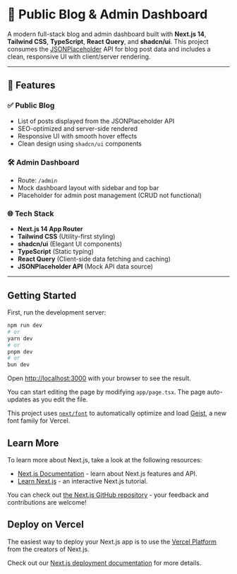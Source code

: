 # 📝 Public Blog & Admin Dashboard

A modern full-stack blog and admin dashboard built with **Next.js 14**, **Tailwind CSS**, **TypeScript**, **React Query**, and **shadcn/ui**. This project consumes the [JSONPlaceholder](https://jsonplaceholder.typicode.com/) API for blog post data and includes a clean, responsive UI with client/server rendering.

---

## 🚀 Features

### ✅ Public Blog
- List of posts displayed from the JSONPlaceholder API
- SEO-optimized and server-side rendered
- Responsive UI with smooth hover effects
- Clean design using `shadcn/ui` components

### 🛠 Admin Dashboard
- Route: `/admin`
- Mock dashboard layout with sidebar and top bar
- Placeholder for admin post management (CRUD not functional)

### 🌐 Tech Stack
- **Next.js 14 App Router**
- **Tailwind CSS** (Utility-first styling)
- **shadcn/ui** (Elegant UI components)
- **TypeScript** (Static typing)
- **React Query** (Client-side data fetching and caching)
- **JSONPlaceholder API** (Mock API data source)

---

## Getting Started

First, run the development server:

```bash
npm run dev
# or
yarn dev
# or
pnpm dev
# or
bun dev
```

Open [http://localhost:3000](http://localhost:3000) with your browser to see the result.

You can start editing the page by modifying `app/page.tsx`. The page auto-updates as you edit the file.

This project uses [`next/font`](https://nextjs.org/docs/app/building-your-application/optimizing/fonts) to automatically optimize and load [Geist](https://vercel.com/font), a new font family for Vercel.

## Learn More

To learn more about Next.js, take a look at the following resources:

- [Next.js Documentation](https://nextjs.org/docs) - learn about Next.js features and API.
- [Learn Next.js](https://nextjs.org/learn) - an interactive Next.js tutorial.

You can check out [the Next.js GitHub repository](https://github.com/vercel/next.js) - your feedback and contributions are welcome!

## Deploy on Vercel

The easiest way to deploy your Next.js app is to use the [Vercel Platform](https://vercel.com/new?utm_medium=default-template&filter=next.js&utm_source=create-next-app&utm_campaign=create-next-app-readme) from the creators of Next.js.

Check out our [Next.js deployment documentation](https://nextjs.org/docs/app/building-your-application/deploying) for more details.

